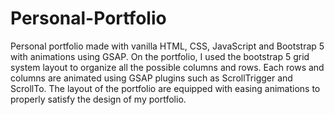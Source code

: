 # Personal-Portfolio
Personal portfolio made with vanilla HTML, CSS, JavaScript and Bootstrap 5 with animations using GSAP. On the portfolio, I used the bootstrap 5 grid system layout to organize all the possible columns and rows. Each rows and columns are animated using GSAP plugins such as ScrollTrigger and ScrollTo. The layout of the portfolio are equipped with easing animations to properly satisfy the design of my portfolio.
